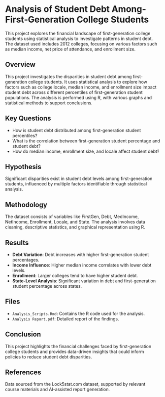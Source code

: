 # Analysis of Student Debt Among-First-Generation College Students
This project explores the financial landscape of first-generation college students using statistical analysis to investigate patterns in student debt. The dataset used includes 2012 colleges, focusing on various factors such as median income, net price of attendance, and enrollment size.

## Overview
This project investigates the disparities in student debt among first-generation college students. It uses statistical analysis to explore how factors such as college locale, median income, and enrollment size impact student debt across different percentiles of first-generation student populations. The analysis is performed using R, with various graphs and statistical methods to support conclusions.

## Key Questions
- How is student debt distributed among first-generation student percentiles?
- What is the correlation between first-generation student percentage and student debt?
- How do median income, enrollment size, and locale affect student debt?
  
## Hypothesis
Significant disparities exist in student debt levels among first-generation students, influenced by multiple factors identifiable through statistical analysis.

## Methodology
The dataset consists of variables like FirstGen, Debt, MedIncome, NetIncome, Enrollment, Locale, and State. The analysis involves data cleaning, descriptive statistics, and graphical representation using R.

## Results
- **Debt Variation**: Debt increases with higher first-generation student percentages.
- **Income Influence**: Higher median income correlates with lower debt levels.
- **Enrollment**: Larger colleges tend to have higher student debt.
- **State-Level Analysis**: Significant variation in debt and first-generation student percentage across states.

## Files
- `Analysis_Scripts.Rmd`: Contains the R code used for the analysis.
- `Analysis Report.pdf`: Detailed report of the findings.

## Conclusion
This project highlights the financial challenges faced by first-generation college students and provides data-driven insights that could inform policies to reduce student debt disparities.

## References
Data sourced from the Lock5stat.com dataset, supported by relevant course materials and AI-assisted report generation.
